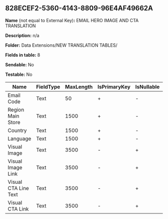 ## 828ECEF2-5360-4143-8809-96E4AF49662A

**Name** (not equal to External Key)**:** EMAIL HERO IMAGE AND CTA TRANSLATION

**Description:** n/a

**Folder:** Data Extensions/NEW TRANSLATION TABLES/

**Fields in table:** 8

**Sendable:** No

**Testable:** No

| Name | FieldType | MaxLength | IsPrimaryKey | IsNullable | DefaultValue |
| --- | --- | --- | --- | --- | --- |
| Email Code | Text | 50 | + | - |  |
| Region Main Store | Text | 1500 | + | - |  |
| Country | Text | 1500 | + | - |  |
| Language | Text | 1500 | + | - |  |
| Visual Image | Text | 3500 | - | + |  |
| Visual Image Link | Text | 3500 | - | + |  |
| Visual CTA Line Text | Text | 3500 | - | + |  |
| Visual CTA Link | Text | 3500 | - | + |  |
